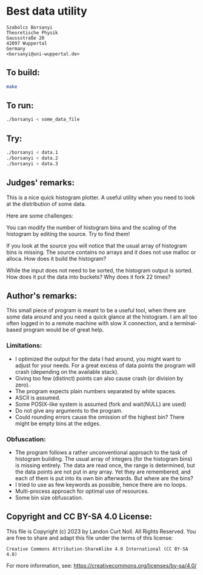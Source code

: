# Best data utility

    Szabolcs Borsanyi  
    Theoretische Physik  
    Gaussstraße 20  
    42097 Wuppertal  
    Germany  
    <borsanyi@uni-wuppertal.de>  

## To build:

```sh
make
```

## To run:

```sh
./borsanyi < some_data_file
```

## Try:

```sh
./borsanyi < data.1
./borsanyi < data.2
./borsanyi < data.3
```

## Judges' remarks:

This is a nice quick histogram plotter.  A useful utility when you need to
look at the distribution of some data.

Here are some challenges:

You can modify the number of histogram bins and the scaling of the histogram
by editing the source.  Try to find them!

If you look at the source you will notice that the usual array of
histogram bins is missing. The source contains no arrays and it does not
use malloc or alloca. How does it build the histogram?

While the input does not need to be sorted, the histogram output is sorted.
How does it put the data into buckets?  Why does it fork 22 times?

## Author's remarks:

This small piece of program is meant to be a useful tool, when
there are some data around and you need a quick glance at the
histogram. I am all too often logged in to a remote machine with
slow X connection, and a terminal-based program would be of
great help.

### Limitations:

* I optimized the output for the data I had around, you might want to adjust
  for your needs. For a great excess of data points the program will crash
  (depending on the available stack).
* Giving too few (distinct) points can also cause crash (or division by zero).
* The program expects plain numbers separated by white spaces.
* ASCII is assumed. 
* Some POSIX-like system is assumed (fork and wait(NULL) are used)
* Do not give any arguments to the program.
* Could rounding errors cause the omission of the highest bin? There might be
  empty bins at the edges.

### Obfuscation:

* The program follows a rather unconventional approach to the task
  of histogram building. The usual array of integers (for the histogram
  bins) is missing entirely. The data are read once, the range is determined,
  but the data points are not put in any array. Yet they are remembered,
  and each of them is put into its own bin afterwards. But where are the bins?
* I tried to use as few keywords as possible, hence there are no loops.
* Multi-process approach for optimal use of resources.
* Some bin size obfuscation.

## Copyright and CC BY-SA 4.0 License:

This file is Copyright (c) 2023 by Landon Curt Noll.  All Rights Reserved.
You are free to share and adapt this file under the terms of this license:

    Creative Commons Attribution-ShareAlike 4.0 International (CC BY-SA 4.0)

For more information, see: https://creativecommons.org/licenses/by-sa/4.0/
